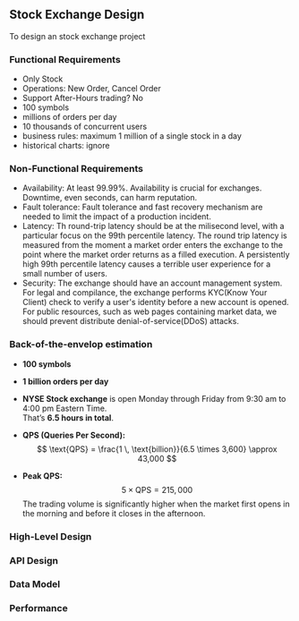## Stock Exchange Design
To design an stock exchange project

### Functional Requirements
- Only Stock
- Operations: New Order, Cancel Order
- Support After-Hours trading? No
- 100 symbols
- millions of orders per day
- 10 thousands of concurrent users
- business rules: maximum 1 million of a single stock in a day
- historical charts: ignore

### Non-Functional Requirements
- Availability: At least 99.99%. Availability is crucial for exchanges. Downtime, even seconds, can harm reputation.
- Fault tolerance: Fault tolerance and fast recovery mechanism are needed to limit the impact of a production incident.
- Latency: Th round-trip latency should be at the milisecond level, with a particular focus on the 99th percentile latency. The round trip latency is measured from the moment a market order enters the exchange to the point where the market order returns as a filled execution. A persistently high 99th percentile latency causes a terrible user experience for a small number of users.
- Security: The exchange should have an account management system. For legal and compilance, the exchange performs KYC(Know Your Client) check to verify a user's identity before a new account is opened. For public resources, such as web pages containing market data, we should prevent distribute denial-of-service(DDoS) attacks.


### Back-of-the-envelop estimation
- **100 symbols**

- **1 billion orders per day**

- **NYSE Stock exchange** is open Monday through Friday from 9:30 am to 4:00 pm Eastern Time.  
  That’s **6.5 hours in total**.

- **QPS (Queries Per Second):**  
  $$
  \text{QPS} = \frac{1 \, \text{billion}}{6.5 \times 3,600} \approx 43,000
  $$

- **Peak QPS:**  
  $$
  5 \times \text{QPS} = 215,000
  $$
  The trading volume is significantly higher when the market first opens in the morning and before it closes in the afternoon.

### High-Level Design
### API Design
### Data Model
### Performance